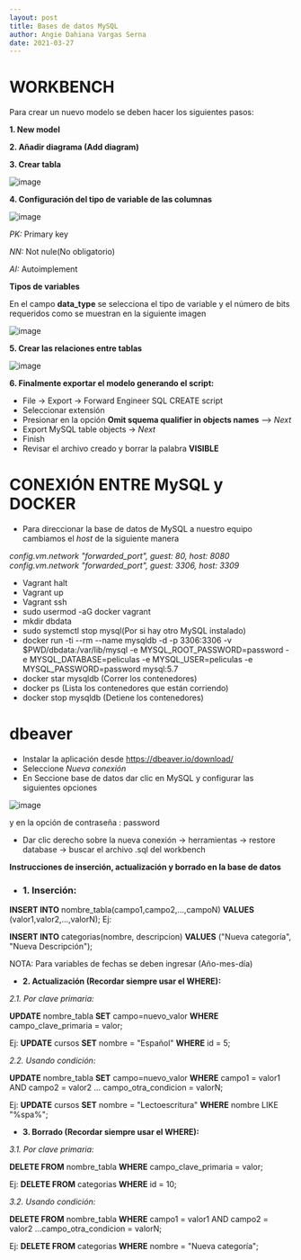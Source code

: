 ```yaml
---
layout: post
title: Bases de datos MySQL
author: Angie Dahiana Vargas Serna
date: 2021-03-27
---
```

 # WORKBENCH
 
Para crear un nuevo modelo se deben hacer los siguientes pasos:

 **1. New model**
 
 **2. Añadir diagrama (Add diagram)**
 
 **3. Crear tabla**
 
 ![image](https://user-images.githubusercontent.com/64289042/112903629-6731f000-90ad-11eb-8d53-b32ac441ad27.png)
 
 **4. Configuración del tipo de variable de las columnas** 

![image](https://user-images.githubusercontent.com/64289042/112903709-82046480-90ad-11eb-8ef5-799a50d69a32.png)

*PK:* Primary key

*NN:* Not nule(No obligatorio) 

*AI:* Autoimplement 
 
**Tipos de variables**

En el campo **data_type** se selecciona el tipo de variable y el número de bits requeridos como se muestran en la siguiente imagen

![image](https://user-images.githubusercontent.com/64289042/112903005-9300a600-90ac-11eb-93f5-5a01d3435244.png)

**5. Crear las relaciones entre tablas**

![image](https://user-images.githubusercontent.com/64289042/112905445-0b1c9b00-90b0-11eb-864a-e35965c0a73b.png)

**6. Finalmente exportar el modelo generando el script:**

- File -> Export -> Forward Engineer SQL CREATE script
- Seleccionar extensión
- Presionar en la opción **Omit squema qualifier in objects names** --> *Next*
- Export MySQL table objects -> *Next*
- Finish
- Revisar el archivo creado y borrar la palabra **VISIBLE** 

# CONEXIÓN ENTRE MySQL y DOCKER

- Para direccionar la base de datos de MySQL a nuestro equipo cambiamos el *host* de la siguiente manera

*config.vm.network "forwarded_port", guest: 80, host: 8080*
*config.vm.network "forwarded_port", guest: 3306, host: 3309*

- Vagrant halt
- Vagrant up
- Vagrant ssh
- sudo usermod -aG docker vagrant 
- mkdir dbdata
- sudo systemctl stop mysql(Por si hay otro MySQL instalado)
- docker run -ti --rm --name mysqldb -d -p 3306:3306 -v $PWD/dbdata:/var/lib/mysql -e MYSQL_ROOT_PASSWORD=password -e MYSQL_DATABASE=peliculas -e MYSQL_USER=peliculas -e MYSQL_PASSWORD=password mysql:5.7
- docker star mysqldb (Correr los contenedores)
- docker ps (Lista los contenedores que están corriendo)
- docker stop mysqldb (Detiene los contenedores)

# dbeaver

- Instalar la aplicación desde https://dbeaver.io/download/ 
- Seleccione *Nueva conexión*
- En Seccione base de datos dar clic en MySQL y configurar las siguientes opciones

![image](https://user-images.githubusercontent.com/64289042/112910284-ae71ae00-90b8-11eb-9079-964e20a877d1.png)

 y en la opción de contraseña : password
 - Dar clic derecho sobre la nueva conexión -> herramientas -> restore database ->  buscar el archivo .sql del workbench

**Instrucciones de inserción, actualización y borrado en la base de datos**

- ### **1. Inserción:**

**INSERT INTO** nombre_tabla(campo1,campo2,…,campoN) **VALUES** (valor1,valor2,…,valorN);
Ej:

**INSERT INTO** categorias(nombre, descripcion) **VALUES** ("Nueva categoría", "Nueva Descripción");

NOTA: Para variables de fechas se deben ingresar (Año-mes-día)

- **2. Actualización (Recordar siempre usar el WHERE):**

 *2.1. Por clave primaria:*
 
**UPDATE** nombre_tabla **SET** campo=nuevo_valor **WHERE** campo_clave_primaria = valor;

Ej:
**UPDATE** cursos **SET** nombre = "Español" **WHERE** id = 5;

*2.2. Usando condición:*

**UPDATE** nombre_tabla **SET** campo=nuevo_valor **WHERE** campo1 = valor1 AND campo2 = valor2 … campo_otra_condicion = valorN;

Ej:
**UPDATE** cursos **SET** nombre = "Lectoescritura" **WHERE** nombre LIKE "%spa%";


- **3. Borrado (Recordar siempre usar el WHERE):**

*3.1. Por clave primaria:*

**DELETE FROM** nombre_tabla **WHERE** campo_clave_primaria = valor;

Ej:
**DELETE FROM** categorias **WHERE** id = 10;

*3.2. Usando condición:*

**DELETE FROM** nombre_tabla **WHERE** campo1 = valor1 AND campo2 = valor2 …campo_otra_condicion = valorN;

Ej:
**DELETE FROM** categorias **WHERE** nombre = "Nueva categoría";













